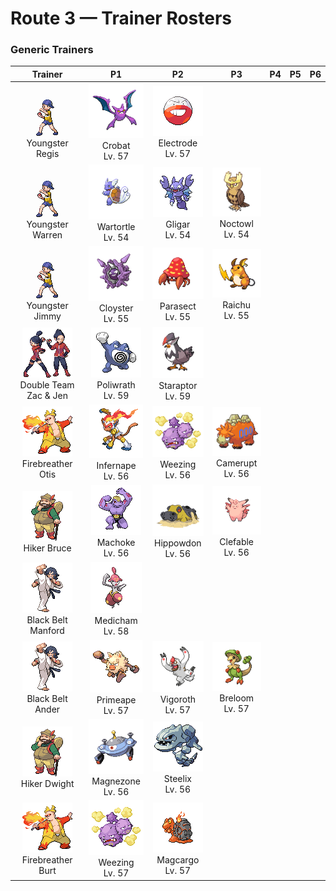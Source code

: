 # Route 3 — Trainer Rosters

### Generic Trainers

| Trainer | P1 | P2 | P3 | P4 | P5 | P6 |
|:-------:|:--:|:--:|:--:|:--:|:--:|:--:|
| ![Youngster Regis](../../assets/trainers/youngster.png "Youngster Regis")<br>Youngster Regis | ![Crobat](../../assets/sprites/crobat/front.gif "Crobat")<br>Crobat<br>Lv. 57 | ![Electrode](../../assets/sprites/electrode/front.gif "Electrode")<br>Electrode<br>Lv. 57 |
| ![Youngster Warren](../../assets/trainers/youngster.png "Youngster Warren")<br>Youngster Warren | ![Wartortle](../../assets/sprites/wartortle/front.gif "Wartortle")<br>Wartortle<br>Lv. 54 | ![Gligar](../../assets/sprites/gligar/front.gif "Gligar")<br>Gligar<br>Lv. 54 | ![Noctowl](../../assets/sprites/noctowl/front.gif "Noctowl")<br>Noctowl<br>Lv. 54 |
| ![Youngster Jimmy](../../assets/trainers/youngster.png "Youngster Jimmy")<br>Youngster Jimmy | ![Cloyster](../../assets/sprites/cloyster/front.gif "Cloyster")<br>Cloyster<br>Lv. 55 | ![Parasect](../../assets/sprites/parasect/front.gif "Parasect")<br>Parasect<br>Lv. 55 | ![Raichu](../../assets/sprites/raichu/front.gif "Raichu")<br>Raichu<br>Lv. 55 |
| ![Double Team Zac & Jen](../../assets/trainers/double_team.png "Double Team Zac & Jen")<br>Double Team Zac & Jen | ![Poliwrath](../../assets/sprites/poliwrath/front.gif "Poliwrath")<br>Poliwrath<br>Lv. 59 | ![Staraptor](../../assets/sprites/staraptor/front.gif "Staraptor")<br>Staraptor<br>Lv. 59 |
| ![Firebreather Otis](../../assets/trainers/firebreather.png "Firebreather Otis")<br>Firebreather Otis | ![Infernape](../../assets/sprites/infernape/front.gif "Infernape")<br>Infernape<br>Lv. 56 | ![Weezing](../../assets/sprites/weezing/front.gif "Weezing")<br>Weezing<br>Lv. 56 | ![Camerupt](../../assets/sprites/camerupt/front.gif "Camerupt")<br>Camerupt<br>Lv. 56 |
| ![Hiker Bruce](../../assets/trainers/hiker.png "Hiker Bruce")<br>Hiker Bruce | ![Machoke](../../assets/sprites/machoke/front.gif "Machoke")<br>Machoke<br>Lv. 56 | ![Hippowdon](../../assets/sprites/hippowdon/front.gif "Hippowdon")<br>Hippowdon<br>Lv. 56 | ![Clefable](../../assets/sprites/clefable/front.gif "Clefable")<br>Clefable<br>Lv. 56 |
| ![Black Belt Manford](../../assets/trainers/black_belt.png "Black Belt Manford")<br>Black Belt Manford | ![Medicham](../../assets/sprites/medicham/front.gif "Medicham")<br>Medicham<br>Lv. 58 |
| ![Black Belt Ander](../../assets/trainers/black_belt.png "Black Belt Ander")<br>Black Belt Ander | ![Primeape](../../assets/sprites/primeape/front.gif "Primeape")<br>Primeape<br>Lv. 57 | ![Vigoroth](../../assets/sprites/vigoroth/front.gif "Vigoroth")<br>Vigoroth<br>Lv. 57 | ![Breloom](../../assets/sprites/breloom/front.gif "Breloom")<br>Breloom<br>Lv. 57 |
| ![Hiker Dwight](../../assets/trainers/hiker.png "Hiker Dwight")<br>Hiker Dwight | ![Magnezone](../../assets/sprites/magnezone/front.gif "Magnezone")<br>Magnezone<br>Lv. 56 | ![Steelix](../../assets/sprites/steelix/front.gif "Steelix")<br>Steelix<br>Lv. 56 |
| ![Firebreather Burt](../../assets/trainers/firebreather.png "Firebreather Burt")<br>Firebreather Burt | ![Weezing](../../assets/sprites/weezing/front.gif "Weezing")<br>Weezing<br>Lv. 57 | ![Magcargo](../../assets/sprites/magcargo/front.gif "Magcargo")<br>Magcargo<br>Lv. 57 |


